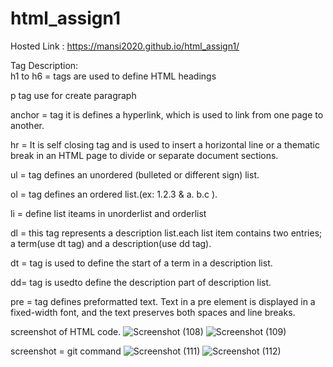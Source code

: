 # html_assign1
Hosted Link : https://mansi2020.github.io/html_assign1/



Tag Description:  
h1 to h6 =  tags are used to define HTML headings  

p tag use for create paragraph  

anchor = tag it is defines a hyperlink, which is used to link from one page to another.  

hr  = It is self closing tag and is used to insert a horizontal line or a thematic break in an HTML page to divide or separate document sections.  

ul = tag defines an unordered (bulleted or different sign) list.  
	
ol = tag defines an ordered list.(ex: 1.2.3 & a. b.c ).  

li = define list iteams in unorderlist and orderlist  

dl = this tag represents a description list.each list item contains two entries; a term(use dt tag) and a description(use dd tag).  

dt = tag is used to define the start of a term in a description list.  

dd= tag is usedto define the description part of description list.  

pre =  tag defines preformatted text. Text in a pre element is displayed in a fixed-width font, and the text preserves both spaces and line breaks.  


screenshot of HTML code.
![Screenshot (108)](https://github.com/mansi2020/html_assign1/assets/57188328/e5e3c93c-8c0b-4590-b1d2-8efe33aeedc7)
![Screenshot (109)](https://github.com/mansi2020/html_assign1/assets/57188328/70d9d4c2-4d07-4664-96fb-acad329bcff8)   



screenshot = git command
![Screenshot (111)](https://github.com/mansi2020/html_assign1/assets/57188328/b7d1aba2-568c-4df7-bc2b-617e9a0d73d3)
![Screenshot (112)](https://github.com/mansi2020/html_assign1/assets/57188328/d0df9087-9c8b-4288-97e9-e0e72785aa5d)




